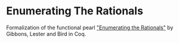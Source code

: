 Enumerating The Rationals
=========================

Formalization of the functional pearl ["Enumerating the Rationals"][paper-url] by Gibbons, Lester and Bird in Coq.

[paper-url]: http://www.cs.ox.ac.uk/people/jeremy.gibbons/publications/rationals.pdf
